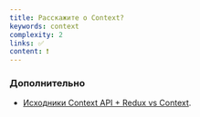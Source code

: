 ```yaml
---
title: Расскажите о Context?
keywords: context
complexity: 2
links: ✅
content: ❗
---
```


### Дополнительно
- [Исходники Context API + Redux vs Context](https://www.youtube.com/watch?v=_E8wT2IQ7FU).
